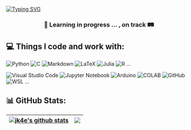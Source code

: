 <a href="https://git.io/typing-svg"><img src="https://readme-typing-svg.demolab.com?font=Fira+Code&size=30&pause=2000&color=CF13F7&background=8DFF7A00&repeat=false&width=1000&lines=%F0%9F%91%8B+Hi%2C+welcome+to+my+GitHub+profile!;Nice+to+meet+you!+%F0%9F%9A%80;jk4e+--%3E+ML%2C+Python%2C+Open+Source+and+more+...++%F0%9F%94%A5" alt="Typing SVG" /></a>

<h3 align="center">🚧 Learning in progress ... , on track 🛤</h3>

## 💻 Things I code and work with:

![Python](https://img.shields.io/badge/python-3670A0?style=for-the-badge&logo=python&logoColor=ffdd54) ![C](https://img.shields.io/badge/c-%2300599C.svg?style=for-the-badge&logo=c&logoColor=white) ![Markdown](https://img.shields.io/badge/markdown-%23000000.svg?style=for-the-badge&logo=markdown&logoColor=white) ![LaTeX](https://img.shields.io/badge/latex-%23008080.svg?style=for-the-badge&logo=latex&logoColor=white) ![Julia](https://img.shields.io/badge/-Julia-9558B2?style=for-the-badge&logo=julia&logoColor=white) ![R](https://img.shields.io/badge/r-%23276DC3.svg?style=for-the-badge&logo=r&logoColor=white) ...

![Visual Studio Code](https://img.shields.io/badge/Visual%20Studio%20Code-0078d7.svg?style=for-the-badge&logo=visual-studio-code&logoColor=white) ![Jupyter Notebook](https://img.shields.io/badge/jupyter-%23FA0F00.svg?style=for-the-badge&logo=jupyter&logoColor=white) ![Arduino](https://img.shields.io/badge/-Arduino-00979D?style=for-the-badge&logo=Arduino&logoColor=white) ![COLAB](https://img.shields.io/badge/Colab-F9AB00?style=for-the-badge&logo=googlecolab&color=525252) ![GitHub](https://img.shields.io/badge/GitHub-100000?style=for-the-badge&logo=github&logoColor=white) ![WSL](https://img.shields.io/badge/WSL-0a97f5?style=for-the-badge&logo=linux&logoColor=white) ...

## 📊 GitHub Stats:

| <a href="https://github.com/jk4e/github-readme-stats"><img align="center" src="https://github-readme-stats.vercel.app/api?username=jk4e&show_icons=true&include_all_commits=true&theme=dark&locale=en" alt="jk4e's github stats" /></a> | <a href="https://github.com/jk4e/github-readme-stats"><img align="center" src="https://github-readme-stats.vercel.app/api/top-langs/?username=jk4e&layout=compact&theme=dark&locale=en" /></a> |
| ------------- | ------------- |



<!--
Info of Profile:
- Complete list of all GitHub Profile Badges and Achievements: https://github.com/github-profile-achievements/english
- GitHub Profile Achievements: https://github.com/Schweinepriester/github-profile-achievements
- Awesome GitHub Profile README: https://github.com/abhisheknaiidu/awesome-github-profile-readme

Info for this README:
- GitHub Readme Stats: https://github.com/anuraghazra/github-readme-stats
- Markdown Badges: https://github.com/Ileriayo/markdown-badges
- Awesome Badges: https://github.com/Envoy-VC/awesome-badges

 -->
 
<!--

[![Typing SVG](https://readme-typing-svg.demolab.com?font=Fira+Code&pause=1000&color=CF13F7&multiline=true&repeat=false&random=false&width=435&lines=Hi+%F0%9F%91%8B%2C+welcome+to+my+Github!+)](https://git.io/typing-svg)  
[![Typing SVG](https://readme-typing-svg.demolab.com?font=Fira+Code&pause=1000&color=F7F51A&multiline=true&repeat=false&random=false&width=435&lines=Nice+to+meet+you!)](https://git.io/typing-svg)  
[![Typing SVG](https://readme-typing-svg.demolab.com?font=Fira+Code&pause=3000&random=true&width=435&lines=Currently+doing+a+lot+of+%F0%9F%90%8D+coding)](https://git.io/typing-svg)


<h3 align="left">Current Languages and Tools:</h3>
<p align="left"> <a href="https://www.python.org" target="_blank" rel="noreferrer"> <img src="https://raw.githubusercontent.com/devicons/devicon/master/icons/python/python-original.svg" alt="python" width="40" height="40"/> </a> </p>

# <img align="right" src="https://visitor-badge.laobi.icu/badge?page_id=jk4e.jk4e">

### 😂 Dev Meme (not mine, but I feel it)
<img src="https://github.com/jk4e/jk4e/assets/116908874/a4ff969e-08b1-4351-8699-a6159f2eaedf" alt="meme" width="400"/>

[memesAndJokesAboutEverythingProgrammingAndCS](https://www.reddit.com/r/ProgrammerHumor/) (I can highly recommend it for a smile)

 -->
 
<!-- Proudly created with GPRM ( https://gprm.itsvg.in ) -->

<!-- 
### ✍️ Random Dev Quote
![](https://quotes-github-readme.vercel.app/api?type=horizontal&theme=radical)

### 😂 Random Dev Meme
<img src='https://randommeme-five.vercel.app/' style="height: 400px;"/>

 -->

<!-- Proudly created with GPRM ( https://gprm.itsvg.in ) -->


<!--
**jk4e/jk4e** is a ✨ _special_ ✨ repository because its `README.md` (this file) appears on your GitHub profile.

### Hi there 👋

Here are some ideas to get you started:

- 🔭 I’m currently working on ...
- 🌱 I’m currently learning ...
- 👯 I’m looking to collaborate on ...
- 🤔 I’m looking for help with ...
- 💬 Ask me about ...
- 📫 How to reach me: ...
- 😄 Pronouns: ...
- ⚡ Fun fact: ...
-->
